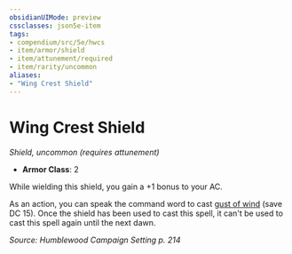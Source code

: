 ```yaml
---
obsidianUIMode: preview
cssclasses: json5e-item
tags:
- compendium/src/5e/hwcs
- item/armor/shield
- item/attunement/required
- item/rarity/uncommon
aliases: 
- "Wing Crest Shield"
---
```

# Wing Crest Shield
*Shield, uncommon (requires attunement)*  

- **Armor Class**: 2

While wielding this shield, you gain a +1 bonus to your AC.

As an action, you can speak the command word to cast [gust of wind](/Systems/5e/spells/gust-of-wind.md) (save DC 15). Once the shield has been used to cast this spell, it can't be used to cast this spell again until the next dawn.

*Source: Humblewood Campaign Setting p. 214*